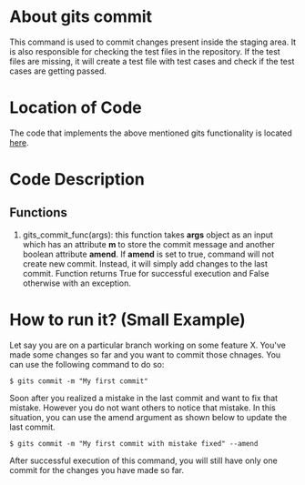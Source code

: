 # About gits commit

This command is used to commit changes present inside the staging area. It is also responsible for checking the test files in the repository. If the test files are missing, it will create a test file with test cases and check if the test cases are getting passed.

# Location of Code

The code that implements the above mentioned gits functionality is located [here](https://github.com/harshitpatel96/GITS/blob/master/code/gits_commit.py).

# Code Description

## Functions

1. gits_commit_func(args):
   this function takes **args** object as an input which has an attribute **m** to store the commit message and another boolean attribute **amend**.
   If **amend** is set to true, command will not create new commit. Instead, it will simply add changes to the last commit.
   Function returns True for successful execution and False otherwise with an exception.

# How to run it? (Small Example)

Let say you are on a particular branch working on some feature X.
You've made some changes so far and you want to commit those chnages.
You can use the following command to do so:

```
$ gits commit -m "My first commit"
```

Soon after you realized a mistake in the last commit and want to fix that mistake.
However you do not want others to notice that mistake.
In this situation, you can use the amend argument as shown below to update the last commit.

```
$ gits commit -m "My first commit with mistake fixed" --amend
```

After successful execution of this command, you will still have only one commit for the changes you have made so far.

